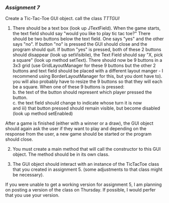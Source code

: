 ### _Assignment 7_

Create a Tic-Tac-Toe GUI object. call the class _TTTGUI_  
1. There should be a text box (look up JTextField). When the game starts, the text field should say "would you like to play tic tac toe?" There should be two buttons below the text field. One says "yes" and the other says "no". If button "no" is pressed the GUI should close and the program should quit. If button "yes" is pressed, both of these 2 buttons should disappear (look up setVisibile), the Text Field should say "X, pick a square" (look up method setText). There should now be 9 buttons in a 3x3 grid (use GridLayoutManager for these 9 buttons but the other 2 buttons and text field should be placed with a different layout manger - I recommend using BorderLayoutManager for this, but you dont have to). you will also probably have to resize the 9 buttons so that they will each be a square. When one of these 9 buttons is pressed:  
b. the text of the button should represent which player pressed the button.  
c. the text field should change to indicate whose turn it is now  
and iii) that button pressed should remain visible, but become disabled (look up method setEnabled)  

After a game is finished (either with a winner or a draw), the GUI object should again ask the user if they want to play and depending on the response from the user, a new game should be started or the program should close.  


2. You must create a main method that will call the constructor to this GUI object. The method should be in its own class.  

3. The GUI object should interact with an instance of the TicTacToe class that you created in assignment 5. (some adjustments to that class might be necessary).  

If you were unable to get a working version for assignment 5, I am planning on posting a version of the class on Thursday. If possible, I would perfer that you use your version.



